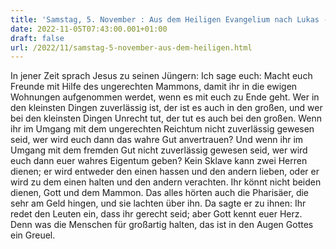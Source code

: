 ```yaml
---
title: 'Samstag, 5. November : Aus dem Heiligen Evangelium nach Lukas - Lk 16,9-15.'
date: 2022-11-05T07:43:00.001+01:00
draft: false
url: /2022/11/samstag-5-november-aus-dem-heiligen.html
---
```


In jener Zeit sprach Jesus zu seinen Jüngern: Ich sage euch: Macht euch Freunde mit Hilfe des ungerechten Mammons, damit ihr in die ewigen Wohnungen aufgenommen werdet, wenn es mit euch zu Ende geht. Wer in den kleinsten Dingen zuverlässig ist, der ist es auch in den großen, und wer bei den kleinsten Dingen Unrecht tut, der tut es auch bei den großen. Wenn ihr im Umgang mit dem ungerechten Reichtum nicht zuverlässig gewesen seid, wer wird euch dann das wahre Gut anvertrauen? Und wenn ihr im Umgang mit dem fremden Gut nicht zuverlässig gewesen seid, wer wird euch dann euer wahres Eigentum geben? Kein Sklave kann zwei Herren dienen; er wird entweder den einen hassen und den andern lieben, oder er wird zu dem einen halten und den andern verachten. Ihr könnt nicht beiden dienen, Gott und dem Mammon. Das alles hörten auch die Pharisäer, die sehr am Geld hingen, und sie lachten über ihn. Da sagte er zu ihnen: Ihr redet den Leuten ein, dass ihr gerecht seid; aber Gott kennt euer Herz. Denn was die Menschen für großartig halten, das ist in den Augen Gottes ein Greuel.